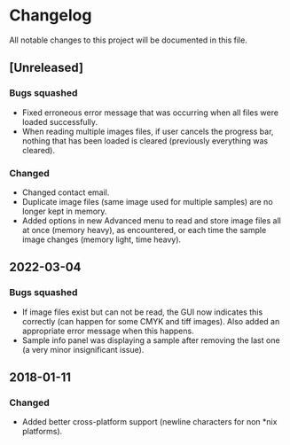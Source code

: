 # Changelog
All notable changes to this project will be documented in this file.

## [Unreleased]
### Bugs squashed
- Fixed erroneous error message that was occurring when all files were loaded successfully.
- When reading multiple images files, if user cancels the progress bar, nothing that has been loaded is cleared (previously everything was cleared).
### Changed
- Changed contact email.
- Duplicate image files (same image used for multiple samples) are no longer kept in memory.
- Added options in new Advanced menu to read and store image files all at once (memory heavy), as encountered, or each time the sample image changes (memory light, time heavy).

## 2022-03-04
### Bugs squashed
- If image files exist but can not be read, the GUI now indicates this correctly (can happen for some CMYK and tiff images). Also added an appropriate error message when this happens.
- Sample info panel was displaying a sample after removing the last one (a very minor insignificant issue).

## 2018-01-11
### Changed
- Added better cross-platform support (newline characters for non *nix platforms).
